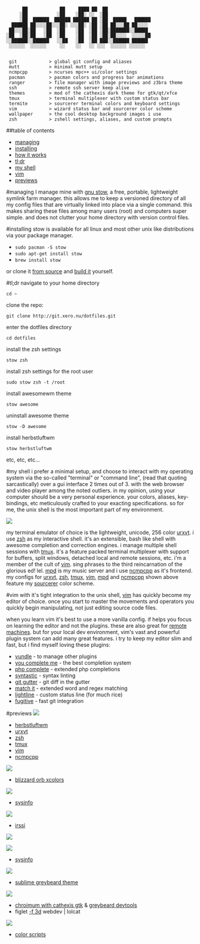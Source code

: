 ```
      ██            ██     ████ ██  ██
     ░██           ░██    ░██░ ░░  ░██
     ░██  ██████  ██████ ██████ ██ ░██  █████   ██████
  ██████ ██░░░░██░░░██░ ░░░██░ ░██ ░██ ██░░░██ ██░░░░
 ██░░░██░██   ░██  ░██    ░██  ░██ ░██░███████░░█████
░██  ░██░██   ░██  ░██    ░██  ░██ ░██░██░░░░  ░░░░░██
░░██████░░██████   ░░██   ░██  ░██ ███░░██████ ██████
 ░░░░░░  ░░░░░░     ░░    ░░   ░░ ░░░  ░░░░░░ ░░░░░░


 git            > global git config and aliases
 mutt           > minimal mutt setup
 ncmpcpp        > ncurses mpc++ ui/color settings
 pacman         > pacman colors and progress bar animations
 ranger         > file manager with image previews and z3bra theme
 ssh            > remote ssh server keep alive
 themes         > mod of the cathexis dark theme for gtk/qt/xfce
 tmux           > terminal multiplexer with custom status bar
 termite        > sourcerer terminal colors and keyboard settings
 vim            > wizard status bar and sourcerer color scheme
 wallpaper      > the cool desktop background images i use
 zsh            > zshell settings, aliases, and custom prompts
```

##table of contents
 - [managing](#managing)
 - [installing](#installing)
 - [how it works](#how-it-works)
 - [tl;dr](#tldr)
 - [my shell](#my-shell)
 - [vim](#vim)
 - [previews](#previews)

#managing
I manage mine with [gnu stow](http://www.gnu.org/software/stow/), a free, portable, lightweight symlink farm manager. this allows me to keep a versioned directory of all my config files that are virtually linked into place via a single command. this makes sharing these files among many users (root) and computers super simple. and does not clutter your home directory with version control files.

#installing
stow is available for all linux and most other unix like distributions via your package manager.

- `sudo pacman -S stow`
- `sudo apt-get install stow`
- `brew install stow`

or clone it [from source](https://savannah.gnu.org/git/?group=stow) and [build it](http://git.savannah.gnu.org/cgit/stow.git/tree/INSTALL) yourself.

#tl;dr
navigate to your home directory

`cd ~`

clone the repo:

`git clone http://git.xero.nu/dotfiles.git`

enter the dotfiles directory

`cd dotfiles`

install the zsh settings

`stow zsh`

install zsh settings for the root user

`sudo stow zsh -t /root`

install awesomewm theme

`stow awesome`

uninstall awesome theme

`stow -D awesome`

install herbstluftwm

`stow herbstluftwm`

etc, etc, etc...

#my shell
i prefer a minimal setup, and choose to interact with my operating system via the so-called "terminal" or "command line", (read that quoting sarcastically) over a gui interface 2 times out of 3. with the web browser and video player among the noted outliers. in my opinion, using your computer should be a very personal experience. your colors, aliases, key-bindings, etc meticulously crafted to your exacting specifications. so for me, the unix shell is the most important part of my environment.

![](https://raw.githubusercontent.com/xero/dotfiles/master/previews/xero_shell.gif)

my terminal emulator of choice is the lightweight, unicode, 256 color [urxvt](http://linux.die.net/man/1/urxvt). i use [zsh](http://linux.die.net/man/1/zsh) as my interactive shell. it's an extensible, bash like shell with awesome completion and correction engines. i manage multiple shell sessions with [tmux](http://linux.die.net/man/1/tmux). it's a feature packed terminal multiplexer with support for buffers, split windows, detached local and remote sessions, etc. i'm a member of the cult of [vim](http://linux.die.net/man/1/vim). sing phrases to the third reincarnation of the glorious ed! lel. [mpd](http://linux.die.net/man/1/mpd) is my music server and i use [ncmpcpp](http://ncmpcpp.rybczak.net/) as it's frontend. my configs for [urxvt](http://git.io/.urxvt), [zsh](http://git.io/.zsh), [tmux](http://git.io/.tmux), [vim](http://git.io/.vim), [mpd](http://git.io/.mpd) and [ncmpcpp](http://git.io/.ncmpcpp) shown above feature my [sourcerer](http://sourcerer.xero.nu) color scheme.

#vim
with it's tight integration to the unix shell, [vim](http://www.vim.org) has quickly become my editor of choice. once you start to master the movements and operators you quickly begin manipulating, not just editing source code files.

when you learn vim it's best to use a more vanilla config. if helps you focus on learning the editor and not the plugins. these are also great for [remote machines](http://git.io/.vimrc-min). but for your local dev environment, vim's vast and powerful plugin system can add many great features. i try to keep my editor slim and fast, but i find myself loving these plugins:

- [vundle](https://github.com/gmarik/vundle.vim) - to manage other plugins
- [you complete me](https://github.com/Valloric/YouCompleteMe) - the best completion system
- [php complete](https://github.com/shawncplus/phpcomplete.vim) - extended php completions
- [syntastic](https://github.com/scrooloose/syntastic) - syntax linting
- [git gutter](https://github.com/airblade/vim-gitgutter) - git diff in the gutter
- [match it](https://github.com/isa/vim-matchit) - extended word and regex matching
- [lightline](https://github.com/itchyny/lightline.vim) - custom status line (for much rice)
- [fugitive](https://github.com/tpope/vim-fugitive) - fast git integration

#previews
![](https://raw.githubusercontent.com/xero/dotfiles/master/previews/coils.png)
- [herbstluftwm](http://git.io/.herbstluftwm)
- [urxvt](http://git.io/.urxvt)
- [zsh](http://git.io/.zsh)
- [tmux](http://git.io/.tmux)
- [vim](http://git.io/.vim)
- [ncmpcpp](http://git.io/.ncmpcpp)

![](https://raw.githubusercontent.com/xero/dotfiles/master/previews/blizzard-orb.png)
- [blizzard orb xcolors](https://github.com/xero/dotfiles/blob/master/urxvt/blizzard-orb.Xcolors)

![](https://raw.githubusercontent.com/xero/dotfiles/master/previews/sysinfo.png)
- [sysinfo](http://git.io/v4aH5)

![](https://raw.githubusercontent.com/xero/dotfiles/master/previews/neongold.png)
- [irssi](http://git.io/.irssi)

![](https://raw.githubusercontent.com/xero/dotfiles/master/previews/scrot_converge.png)

![](https://raw.githubusercontent.com/xero/dotfiles/master/previews/scrot_nightcity-1.png)
- [sysinfo](http://git.io/.sysinfo)

![](https://raw.githubusercontent.com/xero/dotfiles/master/previews/scrot_nightcity-2.png)
- [sublime greybeard theme](http://git.io/sublimegreybeard)

![](https://raw.githubusercontent.com/xero/dotfiles/master/previews/scrot_nightcity-3.png)
- [chroimum with cathexis gtk](http://git.io/cathexis) & [greybeard devtools](http://git.io/greybeard-devtools)
- figlet [-f 3d](http://git.io/3d) webdev | lolcat

![](https://raw.githubusercontent.com/xero/dotfiles/master/previews/scrot_nightcity-5.png)
- [color scripts](http://git.io/.fun)
